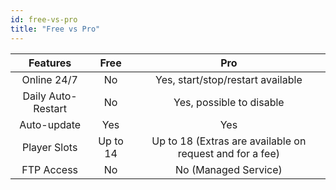 ```yaml
---
id: free-vs-pro
title: "Free vs Pro"
---
```


| Features           | Free           | Pro           |
|   :---:            |   :---:        |   :---:       |
| Online 24/7        | No             | Yes, start/stop/restart available    |
| Daily Auto-Restart | No             | Yes, possible to disable    |
| Auto-update        | Yes            | Yes           |
| Player Slots       | Up to 14       | Up to 18 (Extras are available on request and for a fee) |
| FTP Access         | No             | No (Managed Service)            |
